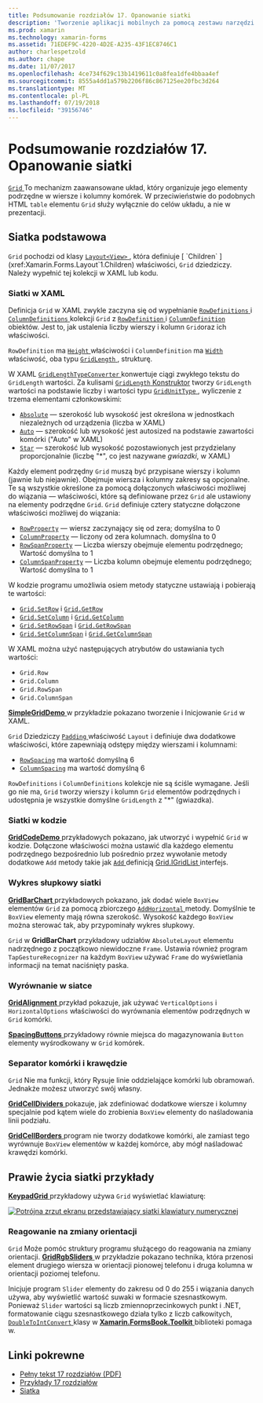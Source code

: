 ```yaml
---
title: Podsumowanie rozdziałów 17. Opanowanie siatki
description: 'Tworzenie aplikacji mobilnych za pomocą zestawu narzędzi Xamarin.Forms: podsumowanie z rozdziałem 17. Opanowanie siatki'
ms.prod: xamarin
ms.technology: xamarin-forms
ms.assetid: 71EDEF9C-4220-4D2E-A235-43F1EC8746C1
author: charlespetzold
ms.author: chape
ms.date: 11/07/2017
ms.openlocfilehash: 4ce734f629c13b1419611c0a8fea1dfe4bbaa4ef
ms.sourcegitcommit: 8555a4dd1a579b2206f86c867125ee20fbc3d264
ms.translationtype: MT
ms.contentlocale: pl-PL
ms.lasthandoff: 07/19/2018
ms.locfileid: "39156746"
---
```

# <a name="summary-of-chapter-17-mastering-the-grid"></a>Podsumowanie rozdziałów 17. Opanowanie siatki

[ `Grid` ](xref:Xamarin.Forms.Grid) To mechanizm zaawansowane układ, który organizuje jego elementy podrzędne w wiersze i kolumny komórek. W przeciwieństwie do podobnych HTML `table` elementu `Grid` służy wyłącznie do celów układu, a nie w prezentacji.

## <a name="the-basic-grid"></a>Siatka podstawowa

`Grid` pochodzi od klasy [ `Layout<View>` ](xref:Xamarin.Forms.Layout`1), która definiuje [ `Children` ](xref:Xamarin.Forms.Layout`1.Children) właściwości, `Grid` dziedziczy. Należy wypełnić tej kolekcji w XAML lub kodu.

### <a name="the-grid-in-xaml"></a>Siatki w XAML

Definicja `Grid` w XAML zwykle zaczyna się od wypełnianie [ `RowDefinitions` ](xref:Xamarin.Forms.Grid.RowDefinitions) i [ `ColumnDefinitions` ](xref:Xamarin.Forms.Grid.ColumnDefinitions) kolekcji `Grid` z [ `RowDefinition` ](xref:Xamarin.Forms.RowDefinition) i [ `ColumnDefinition` ](xref:Xamarin.Forms.ColumnDefinition) obiektów. Jest to, jak ustalenia liczby wierszy i kolumn `Grid`oraz ich właściwości.

`RowDefinition` ma [ `Height` ](xref:Xamarin.Forms.RowDefinition.Height) właściwości i `ColumnDefinition` ma [ `Width` ](xref:Xamarin.Forms.ColumnDefinition.Width) właściwość, oba typu [ `GridLength` ](xref:Xamarin.Forms.GridLength), strukturę.

W XAML [ `GridLengthTypeConverter` ](xref:Xamarin.Forms.GridLengthTypeConverter) konwertuje ciągi zwykłego tekstu do `GridLength` wartości. Za kulisami [ `GridLength` Konstruktor](xref:Xamarin.Forms.GridLength.%23ctor(System.Double,Xamarin.Forms.GridUnitType)) tworzy `GridLength` wartości na podstawie liczby i wartości typu [ `GridUnitType` ](xref:Xamarin.Forms.GridUnitType), wyliczenie z trzema elementami członkowskimi:

- [`Absolute`](xref:Xamarin.Forms.GridUnitType.Absolute) &mdash; szerokość lub wysokość jest określona w jednostkach niezależnych od urządzenia (liczba w XAML)
- [`Auto`](xref:Xamarin.Forms.GridUnitType.Auto) &mdash; szerokość lub wysokość jest autosized na podstawie zawartości komórki ("Auto" w XAML)
- [`Star`](xref:Xamarin.Forms.GridUnitType.Star) &mdash; szerokość lub wysokość pozostawionych jest przydzielany proporcjonalnie (liczbę "\*", co jest nazywane *gwiazdki*, w XAML)

Każdy element podrzędny `Grid` muszą być przypisane wierszy i kolumn (jawnie lub niejawnie). Obejmuje wiersza i kolumny zakresy są opcjonalne. Te są wszystkie określone za pomocą dołączonych właściwości możliwej do wiązania &mdash; właściwości, które są definiowane przez `Grid` ale ustawiony na elementy podrzędne `Grid`. `Grid` definiuje cztery statyczne dołączone właściwości możliwej do wiązania:

- [`RowProperty`](xref:Xamarin.Forms.Grid.RowProperty) &mdash; wiersz zaczynający się od zera; domyślna to 0
- [`ColumnProperty`](xref:Xamarin.Forms.Grid.ColumnProperty) &mdash; liczony od zera kolumnach. domyślna to 0
- [`RowSpanProperty`](xref:Xamarin.Forms.Grid.RowSpanProperty) &mdash; Liczba wierszy obejmuje elementu podrzędnego; Wartość domyślna to 1
- [`ColumnSpanProperty`](xref:Xamarin.Forms.Grid.ColumnSpanProperty) &mdash; Liczba kolumn obejmuje elementu podrzędnego; Wartość domyślna to 1

W kodzie programu umożliwia osiem metody statyczne ustawiają i pobierają te wartości:

- [`Grid.SetRow`](xref:Xamarin.Forms.Grid.SetRow(Xamarin.Forms.BindableObject,System.Int32)) i [`Grid.GetRow`](xref:Xamarin.Forms.Grid.GetRow(Xamarin.Forms.BindableObject))
- [`Grid.SetColumn`](xref:Xamarin.Forms.Grid.SetColumn(Xamarin.Forms.BindableObject,System.Int32)) i [`Grid.GetColumn`](xref:Xamarin.Forms.Grid.GetColumn(Xamarin.Forms.BindableObject))
- [`Grid.SetRowSpan`](xref:Xamarin.Forms.Grid.SetRowSpan(Xamarin.Forms.BindableObject,System.Int32)) i [`Grid.GetRowSpan`](xref:Xamarin.Forms.Grid.GetRowSpan(Xamarin.Forms.BindableObject))
- [`Grid.SetColumnSpan`](xref:Xamarin.Forms.Grid.SetColumnSpan(Xamarin.Forms.BindableObject,System.Int32)) i [`Grid.GetColumnSpan`](xref:Xamarin.Forms.Grid.GetColumnSpan(Xamarin.Forms.BindableObject))

W XAML można użyć następujących atrybutów do ustawiania tych wartości:

- `Grid.Row`
- `Grid.Column`
- `Grid.RowSpan`
- `Grid.ColumnSpan`

[ **SimpleGridDemo** ](https://github.com/xamarin/xamarin-forms-book-samples/tree/master/Chapter17/SimpleGridDemo) w przykładzie pokazano tworzenie i Inicjowanie `Grid` w XAML.

`Grid` Dziedziczy [ `Padding` ](xref:Xamarin.Forms.Layout.Padding) właściwość `Layout` i definiuje dwa dodatkowe właściwości, które zapewniają odstępy między wierszami i kolumnami:

- [`RowSpacing`](xref:Xamarin.Forms.Grid.RowSpacing) ma wartość domyślną 6
- [`ColumnSpacing`](xref:Xamarin.Forms.Grid.ColumnSpacing) ma wartość domyślną 6

`RowDefinitions` i `ColumnDefinitions` kolekcje nie są ściśle wymagane. Jeśli go nie ma, `Grid` tworzy wierszy i kolumn `Grid` elementów podrzędnych i udostępnia je wszystkie domyślne `GridLength` z "\*" (gwiazdka).

### <a name="the-grid-in-code"></a>Siatki w kodzie

[ **GridCodeDemo** ](https://github.com/xamarin/xamarin-forms-book-samples/tree/master/Chapter17/GridCodeDemo) przykładowych pokazano, jak utworzyć i wypełnić `Grid` w kodzie. Dołączone właściwości można ustawić dla każdego elementu podrzędnego bezpośrednio lub pośrednio przez wywołanie metody dodatkowe `Add` metody takie jak [ `Add` ](https://developer.xamarin.com/api/member/Xamarin.Forms.Grid+IGridList%3CT%3E.Add/p/Xamarin.Forms.View/System.Int32/System.Int32/System.Int32/System.Int32/) definicją [Grid.IGridList<T> ](https://developer.xamarin.com/api/type/Xamarin.Forms.Grid+IGridList%3CT%3E/) interfejs.

### <a name="the-grid-bar-chart"></a>Wykres słupkowy siatki

[ **GridBarChart** ](https://github.com/xamarin/xamarin-forms-book-samples/tree/master/Chapter17/GridBarChart) przykładowych pokazano, jak dodać wiele `BoxView` elementów `Grid` za pomocą zbiorczego [ `AddHorizontal` ](https://developer.xamarin.com/api/member/Xamarin.Forms.Grid+IGridList%3CT%3E.AddHorizontal/p/System.Collections.Generic.IEnumerable%7BXamarin.Forms.View%7D/) metody. Domyślnie te `BoxView` elementy mają równa szerokość. Wysokość każdego `BoxView` można sterować tak, aby przypominały wykres słupkowy.

`Grid` w **GridBarChart** przykładowy udziałów `AbsoluteLayout` elementu nadrzędnego z początkowo niewidoczne `Frame`. Ustawia również program `TapGestureRecognizer` na każdym `BoxView` używać `Frame` do wyświetlania informacji na temat naciśnięty paska.

### <a name="alignment-in-the-grid"></a>Wyrównanie w siatce

[ **GridAlignment** ](https://github.com/xamarin/xamarin-forms-book-samples/tree/master/Chapter17/GridAlignment) przykład pokazuje, jak używać `VerticalOptions` i `HorizontalOptions` właściwości do wyrównania elementów podrzędnych w `Grid` komórki.

[ **SpacingButtons** ](https://github.com/xamarin/xamarin-forms-book-samples/tree/master/Chapter17/SpacingButtons) przykładowy równie miejsca do magazynowania `Button` elementy wyśrodkowany w `Grid` komórek.

### <a name="cell-dividers-and-borders"></a>Separator komórki i krawędzie

`Grid` Nie ma funkcji, który Rysuje linie oddzielające komórki lub obramowań. Jednakże możesz utworzyć swój własny.

[ **GridCellDividers** ](https://github.com/xamarin/xamarin-forms-book-samples/tree/master/Chapter17/GridCellDividers) pokazuje, jak zdefiniować dodatkowe wiersze i kolumny specjalnie pod kątem wiele do zrobienia `BoxView` elementy do naśladowania linii podziału.

[ **GridCellBorders** ](https://github.com/xamarin/xamarin-forms-book-samples/tree/master/Chapter17/GridCellBorders) program nie tworzy dodatkowe komórki, ale zamiast tego wyrównuje `BoxView` elementów w każdej komórce, aby mógł naśladować krawędzi komórki.

## <a name="almost-real-life-grid-examples"></a>Prawie życia siatki przykłady

[ **KeypadGrid** ](https://github.com/xamarin/xamarin-forms-book-samples/tree/master/Chapter17/KeypadGrid) przykładowy używa `Grid` wyświetlać klawiaturę:

[![Potrójna zrzut ekranu przedstawiający siatki klawiatury numerycznej](images/ch17fg12-small.png "siatki klawiatury numerycznej")](images/ch17fg12-large.png#lightbox "siatki klawiatury numerycznej")

### <a name="responding-to-orientation-changes"></a>Reagowanie na zmiany orientacji

`Grid` Może pomóc struktury programu służącego do reagowania na zmiany orientacji. [ **GridRgbSliders** ](https://github.com/xamarin/xamarin-forms-book-samples/tree/master/Chapter17/GridRgbSliders) w przykładzie pokazano technika, która przenosi element drugiego wiersza w orientacji pionowej telefonu i druga kolumna w orientacji poziomej telefonu.

Inicjuje program `Slider` elementy do zakresu od 0 do 255 i wiązania danych używa, aby wyświetlić wartość suwaki w formacie szesnastkowym. Ponieważ `Slider` wartości są liczb zmiennoprzecinkowych punkt i .NET, formatowanie ciągu szesnastkowego działa tylko z liczb całkowitych, [ `DoubleToIntConvert` ](https://github.com/xamarin/xamarin-forms-book-samples/blob/master/Libraries/Xamarin.FormsBook.Toolkit/Xamarin.FormsBook.Toolkit/DoubleToIntConverter.cs) klasy w [ **Xamarin.FormsBook.Toolkit** ](https://github.com/xamarin/xamarin-forms-book-samples/tree/master/Libraries/Xamarin.FormsBook.Toolkit) biblioteki pomaga w.



## <a name="related-links"></a>Linki pokrewne

- [Pełny tekst 17 rozdziałów (PDF)](https://download.xamarin.com/developer/xamarin-forms-book/XamarinFormsBook-Ch17-Apr2016.pdf)
- [Przykłady 17 rozdziałów](https://github.com/xamarin/xamarin-forms-book-samples/tree/master/Chapter17)
- [Siatka](~/xamarin-forms/user-interface/layouts/grid.md)
